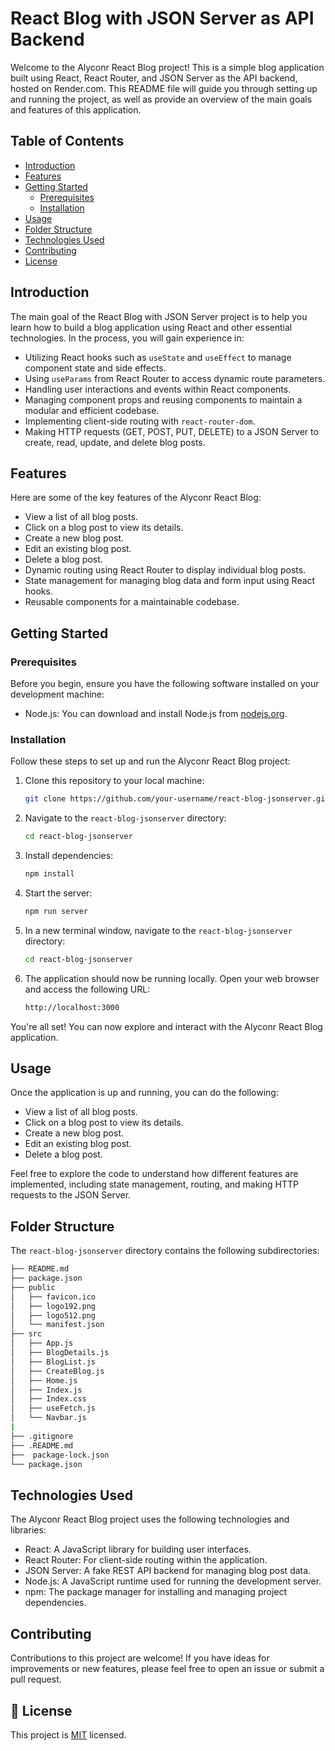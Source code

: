 #  React Blog with JSON Server as API Backend

Welcome to the Alyconr React Blog project! This is a simple blog application built using React, React Router, and JSON Server as the API backend, hosted on Render.com. This README file will guide you through setting up and running the project, as well as provide an overview of the main goals and features of this application.

## Table of Contents
- [Introduction](#introduction)
- [Features](#features)
- [Getting Started](#getting-started)
  - [Prerequisites](#prerequisites)
  - [Installation](#installation)
- [Usage](#usage)
- [Folder Structure](#folder-structure)
- [Technologies Used](#technologies-used)
- [Contributing](#contributing)
- [License](#license)

## Introduction

The main goal of the React Blog with JSON Server project is to help you learn how to build a blog application using React and other essential technologies. In the process, you will gain experience in:

- Utilizing React hooks such as `useState` and `useEffect` to manage component state and side effects.
- Using `useParams` from React Router to access dynamic route parameters.
- Handling user interactions and events within React components.
- Managing component props and reusing components to maintain a modular and efficient codebase.
- Implementing client-side routing with `react-router-dom`.
- Making HTTP requests (GET, POST, PUT, DELETE) to a JSON Server to create, read, update, and delete blog posts.

## Features

Here are some of the key features of the Alyconr React Blog:

- View a list of all blog posts.
- Click on a blog post to view its details.
- Create a new blog post.
- Edit an existing blog post.
- Delete a blog post.
- Dynamic routing using React Router to display individual blog posts.
- State management for managing blog data and form input using React hooks.
- Reusable components for a maintainable codebase.

## Getting Started

### Prerequisites

Before you begin, ensure you have the following software installed on your development machine:

- Node.js: You can download and install Node.js from [nodejs.org](https://nodejs.org/).

### Installation

Follow these steps to set up and run the Alyconr React Blog project:

1. Clone this repository to your local machine:

   ```bash
   git clone https://github.com/your-username/react-blog-jsonserver.git
   ```

2. Navigate to the `react-blog-jsonserver` directory:

   ```bash
   cd react-blog-jsonserver
   ```
3. Install dependencies:

   ```bash
   npm install
   ```
4. Start the server:

   ```bash
   npm run server
   ```
5. In a new terminal window, navigate to the `react-blog-jsonserver` directory:

   ```bash
   cd react-blog-jsonserver
   ```
6. The application should now be running locally. Open your web browser and access the following URL:

   ```bash
   http://localhost:3000
   ```
You're all set! You can now explore and interact with the Alyconr React Blog application.

## Usage

Once the application is up and running, you can do the following:

- View a list of all blog posts.
- Click on a blog post to view its details.
- Create a new blog post.
- Edit an existing blog post.
- Delete a blog post.

Feel free to explore the code to understand how different features are implemented, including state management, routing, and making HTTP requests to the JSON Server.

## Folder Structure

The `react-blog-jsonserver` directory contains the following subdirectories:

```bash
├── README.md
├── package.json
├── public
│   ├── favicon.ico
│   ├── logo192.png
│   ├── logo512.png
│   └── manifest.json
├── src
│   ├── App.js
│   ├── BlogDetails.js
│   ├── BlogList.js
│   ├── CreateBlog.js
│   ├── Home.js
│   ├── Index.js
│   ├── Index.css
│   ├── useFetch.js
│   └── Navbar.js
|
├── .gitignore
├── .README.md
├──  package-lock.json
└── package.json
```

## Technologies Used

The Alyconr React Blog project uses the following technologies and libraries:

- React: A JavaScript library for building user interfaces.
- React Router: For client-side routing within the application.
- JSON Server: A fake REST API backend for managing blog post data.
- Node.js: A JavaScript runtime used for running the development server.
- npm: The package manager for installing and managing project dependencies.

## Contributing

Contributions to this project are welcome! If you have ideas for improvements or new features, please feel free to open an issue or submit a pull request.

## 📝 License <a name="license"></a>

This project is [MIT](LICENSE.md) licensed.




